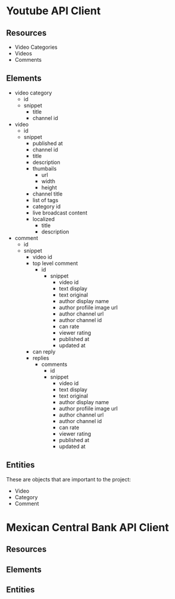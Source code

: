 # Youtube API Client

## Resources

- Video Categories
- Videos
- Comments

## Elements

- video category
  - id
  - snippet
    - title
    - channel id
- video
  - id
  - snippet
    - published at
    - channel id
    - title
    - description
    - thumbails
      - url
      - width
      - height
    - channel title
    - list of tags
    - category id
    - live broadcast content
    - localized
      - title
      - description
- comment
  - id
  - snippet
    - video id
    - top level comment
      - id
        - snippet
          - video id
          - text display
          - text original
          - author display name
          - author profiile image url
          - author channel url
          - author channel id
          - can rate
          - viewer rating
          - published at
          - updated at
    - can reply
    - replies
      - comments
        - id
        - snippet
          - video id
          - text display
          - text original
          - author display name
          - author profiile image url
          - author channel url
          - author channel id
          - can rate
          - viewer rating
          - published at
          - updated at

## Entities

These are objects that are important to the project:

- Video
- Category
- Comment

# Mexican Central Bank API Client

## Resources

## Elements

## Entities
